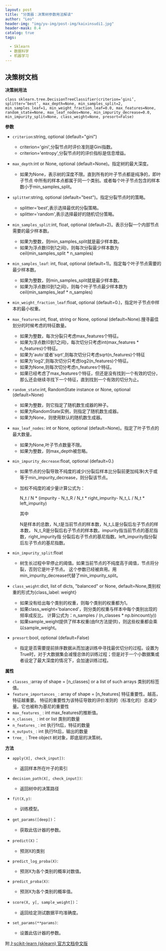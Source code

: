 ```yaml
---
layout: post
title: "分类器：决策树参数用法解读"
author: "Leo"
header-img: "img/yu-img/post-img/kaixinsudi1.jpg"
header-mask: 0.4
catalog: true
tags:

  - Sklearn
  - 数据科学
  - 机器学习
---
```



## 决策树文档

**决策树用法**
```
class sklearn.tree.DecisionTreeClassifier(criterion=’gini’, splitter=’best’, max_depth=None, min_samples_split=2, min_samples_leaf=1, min_weight_fraction_leaf=0.0, max_features=None, random_state=None, max_leaf_nodes=None, min_impurity_decrease=0.0, min_impurity_split=None, class_weight=None, presort=False)
```

**参数**
- `criterion`:string, optional (default="gini")
    - criterion='gini',分裂节点时评价准则是Gini指数。
    - criterion='entropy',分裂节点时的评价指标是信息增益。
    
    
- `max_depth`:int or None, optional (default=None)。指定树的最大深度。
    - 如果为None，表示树的深度不限。直到所有的叶子节点都是纯净的，即叶子节点
            中所有的样本点都属于同一个类别。或者每个叶子节点包含的样本数小于min_samples_split。
            
            
- `splitte`r:string, optional (default="best")。指定分裂节点时的策略。
    - splitter='best',表示选择最优的分裂策略。
    - splitter='random',表示选择最好的随机切分策略。
    
    
- `min_samples_split`:int, float, optional (default=2)。表示分裂一个内部节点需要的最少样本数。
    - 如果为整数，则min_samples_split就是最少样本数。
    - 如果为浮点数(0到1之间)，则每次分裂最少样本数为ceil(min_samples_split * n_samples)
    
    
- `min_samples_leaf`: int, float, optional (default=1)。指定每个叶子节点需要的最少样本数。
    - 如果为整数，则min_samples_split就是最少样本数。
    - 如果为浮点数(0到1之间)，则每个叶子节点最少样本数为ceil(min_samples_leaf * n_samples)
    
    
- `min_weight_fraction_leaf`:float, optional (default=0.)，指定叶子节点中样本的最小权重。


- `max_features`:int, float, string or None, optional (default=None).搜寻最佳划分的时候考虑的特征数量。
    - 如果为整数，每次分裂只考虑max_features个特征。
    - 如果为浮点数(0到1之间)，每次切分只考虑int(max_features * n_features)个特征。
    - 如果为'auto'或者'sqrt',则每次切分只考虑sqrt(n_features)个特征
    - 如果为'log2',则每次切分只考虑log2(n_features)个特征。
    - 如果为None,则每次切分考虑n_features个特征。
    - 如果已经考虑了max_features个特征，但还是没有找到一个有效的切分，那么还会继续寻找下一个特征，直到找到一个有效的切分为止。
    
    
- `random_state`:int, RandomState instance or None, optional (default=None)
    - 如果为整数，则它指定了随机数生成器的种子。
    - 如果为RandomState实例，则指定了随机数生成器。
    - 如果为None，则使用默认的随机数生成器。
    
    
- `max_leaf_nodes`: int or None, optional (default=None)。指定了叶子节点的最大数量。
     - 如果为None,叶子节点数量不限。
     - 如果为整数，则max_depth被忽略。
     
     
- `min_impurity_decrease`:float, optional (default=0.)
     - 如果节点的分裂导致不纯度的减少(分裂后样本比分裂前更加纯净)大于或等于min_impurity_decrease，则分裂该节点。
     - 加权不纯度的减少量计算公式为：
     
         N_t / N * (impurity - N_t_R / N_t * right_impurity- N_t_L / N_t * left_impurity)
         
         
         其中
         
         N是样本的总数，N_t是当前节点的样本数，N_t_L是分裂后左子节点的样本数，
         N_t_R是分裂后右子节点的样本数。impurity指当前节点的基尼指数，right_impurity指
         分裂后右子节点的基尼指数。left_impurity指分裂后左子节点的基尼指数。
         
         
         
- `min_impurity_split`:float
     - 树生长过程中早停止的阈值。如果当前节点的不纯度高于阈值，节点将分裂，否则它是叶子节点。
         这个参数已经被弃用。用min_impurity_decrease代替了min_impurity_split。
         
         
- `class_weight`:dict, list of dicts, "balanced" or None, default=None,类别权重的形式为{class_label: weight}
     - 如果没有给出每个类别的权重，则每个类别的权重都为1。
     - 如果class_weight='balanced'，则分类的权重与样本中每个类别出现的频率成反比。
         计算公式为：n_samples / (n_classes * np.bincount(y))
     - 如果sample_weight提供了样本权重(由fit方法提供)，则这些权重都会乘以sample_weight。
     
     
- `presort`:bool, optional (default=False)
     - 指定是否需要提前排序数据从而加速训练中寻找最优切分的过程。设置为True时，对于大数据集会减慢总体的训练过程；但是对于一个小数据集或者设定了最大深度的情况下，会加速训练过程。
        
        
        
**属性**
- `classes_`:array of shape = [n_classes] or a list of such arrays
        类别的标签值。
- `feature_importances_` : array of shape = [n_features]
        特征重要性。越高，特征越重要。
        特征的重要性为该特征导致的评价准则的（标准化的）总减少量。它也被称为基尼的重要性
- `max_features_` : int
        max_features的推断值。
- `n_classes_ `: int or list
        类别的数量
- `n_features_` : int
        执行fit后，特征的数量
- `n_outputs_` : int
        执行fit后，输出的数量
- `tree_ `: Tree object
        树对象，即底层的决策树。
        
        
**方法**


- `apply(X[, check_input])`:	
     - 返回样本所在叶子的索引


- `decision_path(X[, check_input])`:
     - 返回树中的决策路径

- `fit(X,y)`:
     - 训练模型。


- `get_params([deep])`：
     - 获取此估计器的参数。	


- `predict(X)`： 
     - 预测X的类别	


- `predict_log_proba(X)`: 
     - 预测X为各个类别的概率对数值。


- `predict_proba(X)`:
     - 预测X为各个类别的概率值。

- `score(X, y[, sample_weight])`：
     - 返回给定测试数据平均准确度。


- `set_params(**params)`: 
     - 设置此估计器的参数。




附上[scikit-learn (sklearn) 官方文档中文版](http://sklearn.apachecn.org/#/)
